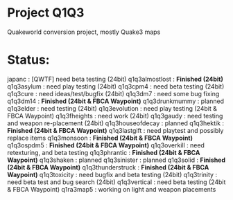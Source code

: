 # Project Q1Q3
Quakeworld conversion project, mostly Quake3 maps

# Status:
japanc : [QWTF] need beta testing (24bit)
q1q3almostlost : **Finished (24bit)**
q1q3asylum : need play testing (24bit)
q1q3cpm4 : need beta testing (24bit)
q1q3cure : need ideas/test/bugfix (24bit)
q1q3dm7 : need some bug fixing
q1q3dm14 : **Finished (24bit & FBCA Waypoint)**
q1q3drunkmummy : planned
q1q3elder : need testing (24bit)
q1q3evolution : need play testing (24bit & FBCA Waypoint)
q1q3fheights : need work (24bit)
q1q3gaudy : need testing and weapon re-placement (24bit)
q1q3houseofdecay : planned
q1q3hektik : **Finished (24bit & FBCA Waypoint)**
q1q3lastgift : need playtest and possibly replace items
q1q3monsoon : **Finished (24bit & FBCA Waypoint)**
q1q3ospdm5 : **Finished (24bit & FBCA Waypoint)**
q1q3overkill : need retexturing, and beta testing
q1q3phrantic : **Finished (24bit & FBCA Waypoint)**
q1q3shaken : planned
q1q3sinister : planned
q1q3solid : **Finished (24bit & FBCA Waypoint)**
q1q3thunderstruck : **Finished (24bit & FBCA Waypoint)**
q1q3toxicity : need bugfix and beta testing (24bit)
q1q3trinity : need beta test and bug search (24bit)
q1q3vertical : need beta testing (24bit & FBCA Waypoint)
q1ra3map5 : working on light and weapon placements
